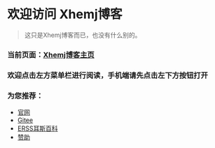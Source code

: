 # 欢迎访问 **Xhemj博客**
> 这只是Xhemj博客而已，也没有什么别的。
### 当前页面：[Xhemj博客主页](/)
### 欢迎点击左方菜单栏进行阅读，手机端请先点击左下方按钮打开
### 为您推荐：
* [官网](/)  
* [Gitee](https://gitee.com/xhemj)
* [ERSS耳斯百科](/ERSS-Wiki/)
* [赞助](/p/pay)
